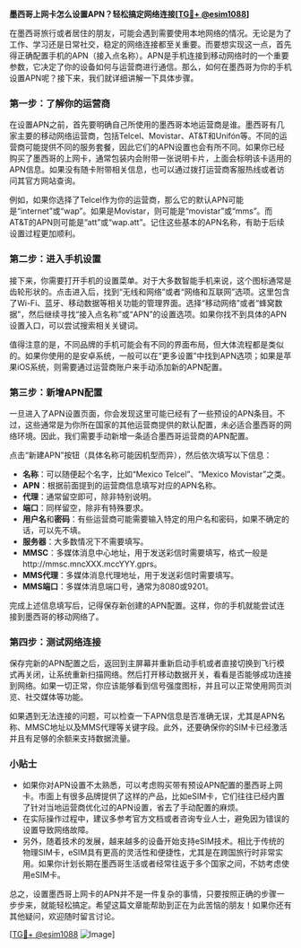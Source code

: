 **墨西哥上网卡怎么设置APN？轻松搞定网络连接[[TG💪+ @esim1088](https://t.me/s/esim1088)]**

在墨西哥旅行或者居住的朋友，可能会遇到需要使用本地网络的情况。无论是为了工作、学习还是日常社交，稳定的网络连接都至关重要。而要想实现这一点，首先得正确配置手机的APN（接入点名称）。APN是手机连接到移动网络时的一个重要参数，它决定了你的设备如何与运营商进行通信。那么，如何在墨西哥为你的手机设置APN呢？接下来，我们就详细讲解一下具体步骤。

### **第一步：了解你的运营商**
在设置APN之前，首先要明确自己所使用的墨西哥本地运营商是谁。墨西哥有几家主要的移动网络运营商，包括Telcel、Movistar、AT&T和Unifón等。不同的运营商可能提供不同的服务套餐，因此它们的APN设置也会有所不同。如果你已经购买了墨西哥的上网卡，通常包装内会附带一张说明卡片，上面会标明该卡适用的APN信息。如果没有随卡附带相关信息，也可以通过拨打运营商客服热线或者访问其官方网站查询。

例如，如果你选择了Telcel作为你的运营商，那么它的默认APN可能是“internet”或“wap”。如果是Movistar，则可能是“movistar”或“mms”。而AT&T的APN则可能是“att”或“wap.att”。记住这些基本的APN名称，有助于后续设置过程更加顺利。

### **第二步：进入手机设置**
接下来，你需要打开手机的设置菜单。对于大多数智能手机来说，这个图标通常是齿轮形状的。点击进入后，找到“无线和网络”或者“网络和互联网”选项。这里包含了Wi-Fi、蓝牙、移动数据等相关功能的管理界面。选择“移动网络”或者“蜂窝数据”，然后继续寻找“接入点名称”或“APN”的设置选项。如果你找不到具体的APN设置入口，可以尝试搜索相关关键词。

值得注意的是，不同品牌的手机可能会有不同的界面布局，但大体流程都是类似的。如果你使用的是安卓系统，一般可以在“更多设置”中找到APN选项；如果是苹果iOS系统，则需要通过运营商账户来手动添加新的APN配置。

### **第三步：新增APN配置**
一旦进入了APN设置页面，你会发现这里可能已经有了一些预设的APN条目。不过，这些通常是为你所在国家的其他运营商提供的默认配置，未必适合墨西哥的网络环境。因此，我们需要手动新增一条适合墨西哥运营商的APN配置。

点击“新建APN”按钮（具体名称可能因机型而异），然后依次填写以下信息：

- **名称**：可以随便起个名字，比如“Mexico Telcel”、“Mexico Movistar”之类。
- **APN**：根据前面提到的运营商信息填写对应的APN名称。
- **代理**：通常留空即可，除非特别说明。
- **端口**：同样留空，除非有特殊要求。
- **用户名**和**密码**：有些运营商可能需要输入特定的用户名和密码，如果不确定的话，可以先不填。
- **服务器**：大多数情况下不需要填写。
- **MMSC**：多媒体消息中心地址，用于发送彩信时需要填写，格式一般是http://mmsc.mncXXX.mccYYY.gprs。
- **MMS代理**：多媒体消息代理地址，用于发送彩信时需要填写。
- **MMS端口**：多媒体消息端口号，通常为8080或9201。

完成上述信息填写后，记得保存新创建的APN配置。这样，你的手机就能尝试连接到墨西哥的移动网络了。

### **第四步：测试网络连接**
保存完新的APN配置之后，返回到主屏幕并重新启动手机或者直接切换到飞行模式再关闭，让系统重新扫描网络。然后打开移动数据开关，看看是否能够成功连接到网络。如果一切正常，你应该能够看到信号强度图标，并且可以正常使用网页浏览、社交媒体等功能。

如果遇到无法连接的问题，可以检查一下APN信息是否准确无误，尤其是APN名称、MMSC地址以及MMS代理等关键字段。此外，还要确保你的SIM卡已经激活并且有足够的余额来支持数据流量。

### **小贴士**
- 如果你对APN设置不太熟悉，可以考虑购买带有预设APN配置的墨西哥上网卡。市面上有很多品牌提供了这样的产品，比如eSIM卡，它们往往已经内置了针对当地运营商优化过的APN设置，省去了手动配置的麻烦。
- 在实际操作过程中，建议多参考官方文档或者咨询专业人士，避免因为错误的设置导致网络故障。
- 另外，随着技术的发展，越来越多的设备开始支持eSIM技术。相比于传统的物理SIM卡，eSIM具有更高的灵活性和便捷性，尤其是在跨国旅行时非常实用。如果你计划长期在墨西哥生活或者经常往返于多个国家之间，不妨考虑使用eSIM卡。

总之，设置墨西哥上网卡的APN并不是一件复杂的事情，只要按照正确的步骤一步步来，就能轻松搞定。希望这篇文章能帮助到正在为此苦恼的朋友！如果你还有其他疑问，欢迎随时留言讨论。

[[TG💪+ @esim1088](https://t.me/s/esim1088) ![Image](https://i.postimg.cc/4NQfJmqS/Snipaste-2025-05-13-00-14-12.png)]